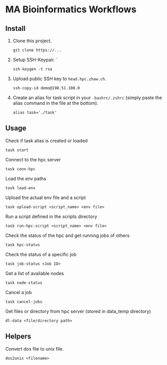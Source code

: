 # MA Bioinformatics Workflows


## Install

1. Clone this project.  

    `git clone https://...` 

1. Setup SSH-Keypair. `

    `ssh-keygen -t rsa`


1.  Upload public SSH key to `head.hpc.zhaw.ch`.

    `ssh-copy-id demo@198.51.100.0`

1. Create an alias for task script in your `.bashrc/.zshrc` (simply paste the alias command in the file at the bottom).

    `alias task='./task'`


## Usage

Check if task alias is created or loaded

`task start`

Connect to the hpc server

`task conn-hpc`

Load the env paths

`task load-env`

Upload the actual env file and a script

`task upload-script <script_name> <env file>`

Run a script defined in the scripts directory

`task run-hpc-script <script_name> <env file>`

Check the status of the hpc and get running jobs of others

`task hpc-status`

Check the status of a specific job

`task job-status <Job ID>`

Get a list of available nodes

`task node-status`

Cancel a job

`task cancel-jobs`

Get files or directory from hpc server (stored in data_temp directory)

`dl-data <file/directory path>`


## Helpers

Convert dos file to unix file.  

`dos2unix <filename>`